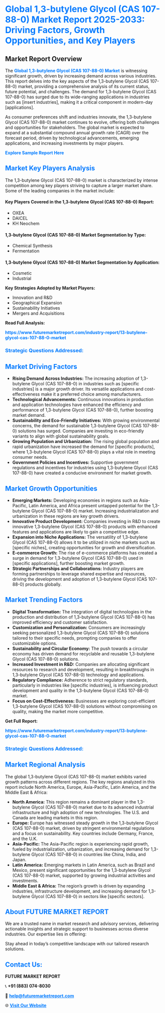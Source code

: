 <h1 style="color: #007BFF;">Global 1,3-butylene Glycol (CAS 107-88-0) Market Report 2025-2033: Driving Factors, Growth Opportunities, and Key Players</h1>

<section id="overview">
<h2>Market Report Overview</h2>
<p>The <a href="https://www.futuremarketreport.com/industry-report/13-butylene-glycol-cas-107-88-0-market" style="color: #007BFF; text-decoration: none;"><strong>Global 1,3-butylene Glycol (CAS 107-88-0) Market</strong></a> is witnessing significant growth, driven by increasing demand across various industries. This report delves into the key aspects of the 1,3-butylene Glycol (CAS 107-88-0) market, providing a comprehensive analysis of its current status, future potential, and challenges. The demand for 1,3-butylene Glycol (CAS 107-88-0) has surged due to its wide-ranging applications in industries such as [insert industries], making it a critical component in modern-day [applications].</p>
<p>As consumer preferences shift and industries innovate, the 1,3-butylene Glycol (CAS 107-88-0) market continues to evolve, offering both challenges and opportunities for stakeholders. The global market is expected to expand at a substantial compound annual growth rate (CAGR) over the forecast period, driven by technological advancements, emerging applications, and increasing investments by major players.</p>
</section>

<section id="overview">
<p><a href="https://www.futuremarketreport.com/request-sample/reportId=60701" style="color: #007BFF; text-decoration: none;"><strong>Explore Sample Report Here</strong></a></p>
</section>

<section id="key-players">
<h2 style="color: #007BFF;">Market Key Players Analysis</h2>
<p>The 1,3-butylene Glycol (CAS 107-88-0) market is characterized by intense competition among key players striving to capture a larger market share. Some of the leading companies in the market include:</p>
<h4>Key Players Covered in the 1,3-butylene Glycol (CAS 107-88-0) Report:</h4>
<ul><li>OXEA</li><li>DAICEL</li><li>KH Neochem</li></ul>
<h4>1,3-butylene Glycol (CAS 107-88-0) Market Segmentation by Type:</h4>
<ul><li>Chemical Synthesis</li><li>Fermentation</li></ul>

<h4>1,3-butylene Glycol (CAS 107-88-0) Market Segmentation by Application:</h4>
<ul><li>Cosmetic</li><li>Industrial</li></ul>
<p><strong>Key Strategies Adopted by Market Players:</strong></p>
<ul>
<li>Innovation and R&D</li>
<li>Geographical Expansion</li>
<li>Sustainability Initiatives</li>
<li>Mergers and Acquisitions</li>
</ul>
</section>

<section>
<p><strong>Read Full Analysis: </strong></p><a href="https://www.futuremarketreport.com/industry-report/13-butylene-glycol-cas-107-88-0-market" style="color: #007BFF; text-decoration: none;"><strong>https://www.futuremarketreport.com/industry-report/13-butylene-glycol-cas-107-88-0-market</strong></a>
<h3 style="color: #007BFF;">Strategic Questions Addressed:</h3>
</section>

<section id="driving-factors">
<h2 style="color: #007BFF;">Market Driving Factors</h2>
<ul>
<li><strong>Rising Demand Across Industries:</strong> The increasing adoption of 1,3-butylene Glycol (CAS 107-88-0) in industries such as [specific industries] is a major growth driver. Its versatile applications and cost-effectiveness make it a preferred choice among manufacturers.</li>
<li><strong>Technological Advancements:</strong> Continuous innovations in production and application technologies have enhanced the efficiency and performance of 1,3-butylene Glycol (CAS 107-88-0), further boosting market demand.</li>
<li><strong>Sustainability and Eco-Friendly Initiatives:</strong> With growing environmental concerns, the demand for sustainable 1,3-butylene Glycol (CAS 107-88-0) solutions has surged. Companies are investing in eco-friendly variants to align with global sustainability goals.</li>
<li><strong>Growing Population and Urbanization:</strong> The rising global population and rapid urbanization have increased the demand for [specific products], where 1,3-butylene Glycol (CAS 107-88-0) plays a vital role in meeting consumer needs.</li>
<li><strong>Government Policies and Incentives:</strong> Supportive government regulations and incentives for industries using 1,3-butylene Glycol (CAS 107-88-0) have created a conducive environment for market growth.</li>
</ul>
</section>

<section id="growth-opportunities">
<h2 style="color: #007BFF;">Market Growth Opportunities</h2>
<ul>
<li><strong>Emerging Markets:</strong> Developing economies in regions such as Asia-Pacific, Latin America, and Africa present untapped potential for the 1,3-butylene Glycol (CAS 107-88-0) market. Increasing industrialization and urbanization in these regions are key growth drivers.</li>
<li><strong>Innovative Product Development:</strong> Companies investing in R&D to create innovative 1,3-butylene Glycol (CAS 107-88-0) products with enhanced features and applications are likely to gain a competitive edge.</li>
<li><strong>Expansion into Niche Applications:</strong> The versatility of 1,3-butylene Glycol (CAS 107-88-0) allows it to be utilized in niche markets such as [specific niches], creating opportunities for growth and diversification.</li>
<li><strong>E-commerce Growth:</strong> The rise of e-commerce platforms has created a surge in demand for 1,3-butylene Glycol (CAS 107-88-0) used in [specific applications], further boosting market growth.</li>
<li><strong>Strategic Partnerships and Collaborations:</strong> Industry players are forming partnerships to leverage shared expertise and resources, driving the development and adoption of 1,3-butylene Glycol (CAS 107-88-0) products globally.</li>
</ul>
</section>

<section id="trending-factors">
<h2 style="color: #007BFF;">Market Trending Factors</h2>
<ul>
<li><strong>Digital Transformation:</strong> The integration of digital technologies in the production and distribution of 1,3-butylene Glycol (CAS 107-88-0) has improved efficiency and customer satisfaction.</li>
<li><strong>Customization and Personalization:</strong> Consumers are increasingly seeking personalized 1,3-butylene Glycol (CAS 107-88-0) solutions tailored to their specific needs, prompting companies to offer customizable options.</li>
<li><strong>Sustainability and Circular Economy:</strong> The push towards a circular economy has driven demand for recyclable and reusable 1,3-butylene Glycol (CAS 107-88-0) solutions.</li>
<li><strong>Increased Investment in R&D:</strong> Companies are allocating significant resources to research and development, resulting in breakthroughs in 1,3-butylene Glycol (CAS 107-88-0) technology and applications.</li>
<li><strong>Regulatory Compliance:</strong> Adherence to strict regulatory standards, particularly in industries like [specific industries], is influencing product development and quality in the 1,3-butylene Glycol (CAS 107-88-0) market.</li>
<li><strong>Focus on Cost-Effectiveness:</strong> Businesses are exploring cost-efficient 1,3-butylene Glycol (CAS 107-88-0) solutions without compromising on quality, making the market more competitive.</li>
</ul>
</section>

<section>
<p><strong>Get Full Report: </strong></p><a href="https://www.futuremarketreport.com/industry-report/13-butylene-glycol-cas-107-88-0-market" style="color: #007BFF; text-decoration: none;"><strong>https://www.futuremarketreport.com/industry-report/13-butylene-glycol-cas-107-88-0-market</strong></a>
<h3 style="color: #007BFF;">Strategic Questions Addressed:</h3>
</section>


<section id="regional-analysis">
<h2 style="color: #007BFF;">Market Regional Analysis</h2>
<p>The global 1,3-butylene Glycol (CAS 107-88-0) market exhibits varied growth patterns across different regions. The key regions analyzed in this report include North America, Europe, Asia-Pacific, Latin America, and the Middle East & Africa:</p>
<ul>
<li><strong>North America:</strong> This region remains a dominant player in the 1,3-butylene Glycol (CAS 107-88-0) market due to its advanced industrial infrastructure and high adoption of new technologies. The U.S. and Canada are leading markets in this region.</li>
<li><strong>Europe:</strong> Europe has witnessed steady growth in the 1,3-butylene Glycol (CAS 107-88-0) market, driven by stringent environmental regulations and a focus on sustainability. Key countries include Germany, France, and the U.K.</li>
<li><strong>Asia-Pacific:</strong> The Asia-Pacific region is experiencing rapid growth, fueled by industrialization, urbanization, and increasing demand for 1,3-butylene Glycol (CAS 107-88-0) in countries like China, India, and Japan.</li>
<li><strong>Latin America:</strong> Emerging markets in Latin America, such as Brazil and Mexico, present significant opportunities for the 1,3-butylene Glycol (CAS 107-88-0) market, supported by growing industrial activities and investments.</li>
<li><strong>Middle East & Africa:</strong> The region’s growth is driven by expanding industries, infrastructure development, and increasing demand for 1,3-butylene Glycol (CAS 107-88-0) in sectors like [specific sectors].</li>
</ul>
</section>

<footer>
<h2 style="color: #007BFF;">About FUTURE MARKET REPORT</h2>
<p>We are a trusted name in market research and advisory services, delivering actionable insights and strategic support to businesses across diverse industries. Our expertise lies in offering:</p>

<p>Stay ahead in today’s competitive landscape with our tailored research solutions.</p>

<h2 style="color: #007BFF;">Contact Us:</h2>
<p><strong>FUTURE MARKET REPORT</strong></p>
<p>📞 <strong>+91 (883) 074-8030</strong></p>
<p>📧 <strong><a href="mailto:help@futuremarketreport.com" style="color: #007BFF;">help@futuremarketreport.com</a></strong></p>
<p>🌐 <strong><a href="https://www.futuremarketreport.com/" style="color: #007BFF;">Visit Our Website</a></strong></p>
</footer>